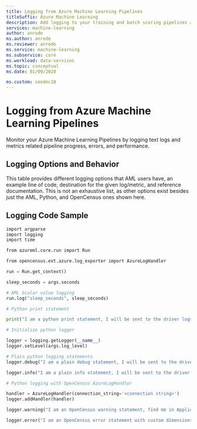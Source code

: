 ```yaml
---
title: Logging from Azure Machine Learning Pipelines
titleSuffix: Azure Machine Learning
description: Add logging to your training and batch scoring pipelines and view the logged results of a run in the portal, blob, or application insights.
services: machine-learning
author: anrode
ms.author: anrode
ms.reviewer: anrode
ms.service: machine-learning
ms.subservice: core
ms.workload: data-services
ms.topic: conceptual
ms.date: 01/09/2020

ms.custom: seodec18
---
```


# Logging from Azure Machine Learning Pipelines

Monitor your Azure Machine Learning Pipelines by logging text logs and metrics related pipeline progress, errors, and performance. 
 
## Logging Options and Behavior 

This table provides different logging options that AML users have, an example line of code, destination for the given log/metric, and reference documentation. This is not an exhaustive list, as other options exist besides just the AML, Python, and OpenCensus ones shown here.


## Logging Code Sample

```python
import argparse
import logging
import time 

from azureml.core.run import Run

from opencensus.ext.azure.log_exporter import AzureLogHandler 

run = Run.get_context() 

sleep_seconds = args.seconds 

# AML Scalar value logging 
run.log("sleep_seconds", sleep_seconds) 

# Python print statement 

print("I am a python print statement, I will be sent to the driver logs.") 

# Initialize python logger 

logger = logging.getLogger(__name__)
logger.setLevel(args.log_level) 

# Plain python logging statements 
logger.debug("I am a plain debug statement, I will be sent to the driver logs.") 

logger.info("I am a plain info statement, I will be sent to the driver logs.") 

# Python logging with OpenCensus AzureLogHandler 

handler = AzureLogHandler(connection_string='<connection string>')
logger.addHandler(handler) 

logger.warning("I am an OpenCensus warning statement, find me in Application Insights!") 

logger.error("I am an OpenCensus error statement with custom dimensions", {'step_id': run.id}) 
```

